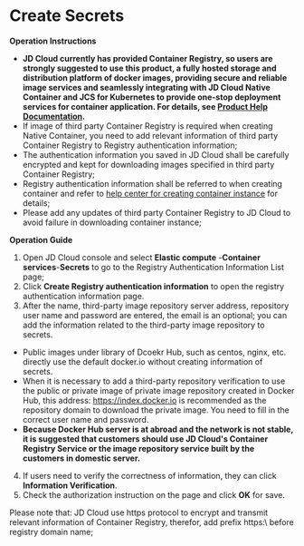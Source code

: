 
# Create Secrets

**Operation Instructions**

- **JD Cloud currently has provided Container Registry, so users are strongly suggested to use this product, a fully hosted storage and distribution platform of docker images, providing secure and reliable image services and seamlessly integrating with JD Cloud Native Container and JCS for Kubernetes to provide one-stop deployment services for container application. For details, see [Product Help Documentation](https://docs.jdcloud.com/en/container-registry/product-overview).**  
- If image of third party Container Registry is required when creating Native Container, you need to add relevant information of third party Container Registry to Registry authentication information;
- The authentication information you saved in JD Cloud shall be carefully encrypted and kept for downloading images specified in third party Container Registry;
- Registry authentication information shall be referred to when creating container and refer to [help center for creating container instance](https://docs.jdcloud.com/en/native-container/create-to-instance) for details;
- Please add any updates of third party Container Registry to JD Cloud to avoid failure in downloading container instance;

**Operation Guide**

1. Open JD Cloud console and select **Elastic compute** -**Container services**-**Secrets** to go to the Registry Authentication Information List page;
2. Click **Create Registry authentication information** to open the registry authentication information page.
3. After the name, third-party image repository server address, repository user name and password are entered, the email is an optional; you can add the information related to the third-party image repository to secrets.  
- Public images under library of Dcoekr Hub, such as centos, nginx, etc. directly use the default docker.io without creating information of secrets.  
- When it is necessary to add a third-party repository verification to use the public or private image of private image repository created in Docker Hub, this address: https://index.docker.io is recommended as the repository domain to download the private image. You need to fill in the correct user name and password.  
- **Because Docker Hub server is at abroad and the network is not stable, it is suggested that customers should use JD Cloud's Container Registry Service or the image repository service built by the customers in domestic server.**    
4. If users need to verify the correctness of information, they can click **Information Verification**.   
5. Check the authorization instruction on the page and click **OK** for save.

Please note that: JD Cloud use https protocol to encrypt and transmit relevant information of Container Registry, therefor, add prefix https:\\ before registry domain name;
